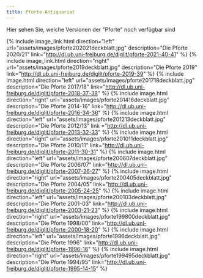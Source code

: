 ```yaml
---
title: Pforte-Antiquariat
---
```


Hier sehen Sie, welche Versionen der "Pforte" noch verf&uuml;gbar sind


{% include image_link.html direction="left" url="assets/images/pforte202021deckblatt.jpg" description="Die Pforte 2020/21" link="http://dl.ub.uni-freiburg.de/diglit/pforte-2021-40-41" %}
{% include image_link.html direction="right" url="assets/images/pforte2019deckblatt.jpg" description="Die Pforte 2019" link="http://dl.ub.uni-freiburg.de/diglit/pforte-2019-39" %}
{% include image.html direction="left" url="assets/images/pforte201718deckblatt.jpg" description="Die Pforte 2017/18" link="http://dl.ub.uni-freiburg.de/diglit/pforte-2018-37-38" %}
{% include image.html direction="right" url="assets/images/pforte201416deckblatt.jpg" description="Die Pforte 2014-16" link="http://dl.ub.uni-freiburg.de/diglit/pforte-2016-34-36" %}
{% include image.html direction="left" url="assets/images/pforte201213deckblatt.jpg" description="Die Pforte 2012/13" link ="http://dl.ub.uni-freiburg.de/diglit/pforte-2013-32-33" %}
{% include image.html direction="right" url="assets/images/pforte201011deckblatt.jpg" description="Die Pforte 2010/11" link="http://dl.ub.uni-freiburg.de/diglit/pforte-2011-30-31" %}
{% include image.html direction="left" url="assets/images/pforte200607deckblatt.jpg" description="Die Pforte 2006/07" link="http://dl.ub.uni-freiburg.de/diglit/pforte-2007-26-27" %}
{% include image.html direction="right" url="assets/images/pforte200405deckblatt.jpg" description="Die Pforte 2004/05" link="http://dl.ub.uni-freiburg.de/diglit/pforte-2005-24-25" %}
{% include image.html direction="left" url="assets/images/pforte200103deckblatt.jpg" description="Die Pforte 2001-03" link="http://dl.ub.uni-freiburg.de/diglit/pforte-2003-21-23" %}
{% include image.html direction="right" url="assets/images/pforte199800deckblatt.jpg" description="Die Pforte 1998/00" link="http://dl.ub.uni-freiburg.de/diglit/pforte-2000-18-20" %}
{% include image.html direction="left" url="assets/images/pforte1996deckblatt.jpg" description="Die Pforte 1996" link="http://dl.ub.uni-freiburg.de/diglit/pforte-1996-16" %}
{% include image.html direction="right" url="assets/images/pforte199495deckblatt.jpg" description="Die Pforte 1994/95" link="http://dl.ub.uni-freiburg.de/diglit/pforte-1995-14-15" %}
